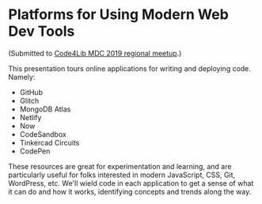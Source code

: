 # Platforms for Using Modern Web Dev Tools

(Submitted to [Code4Lib MDC 2019 regional meetup](https://wiki.code4lib.org/MDC/2019).)

This presentation tours online applications for writing and deploying code. Namely:

- GitHub
- Glitch
- MongoDB Atlas
- Netlify
- Now
- CodeSandbox
- Tinkercad Circuits
- CodePen

These resources are great for experimentation and learning, and are particularly useful for folks interested in modern JavaScript, CSS, Git, WordPress, etc. We'll wield code in each application to get a sense of what it can do and how it works, identifying concepts and trends along the way.
